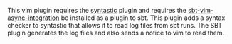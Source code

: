 This vim plugin requires the [syntastic][] plugin and requires the [sbt-vim-async-integration][] be installed as a plugin to sbt.  This plugin adds a syntax checker to syntastic that allows it to read log files from sbt runs.  The SBT plugin generates the log files and also sends a notice to vim to read them.


[sbt-vim-async-integration]: https://github.com/zmre/sbt-vim-async-integration
[vim-scala-async-integration]: https://github.com/zmre/vim-scala-async-integration
[syntastic]: https://github.com/scrooloose/syntastic

